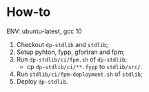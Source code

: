 # How-to

ENV: ubuntu-latest, gcc 10

1. Checkout `dp-stdlib` and `stdlib`;
2. Setup pyhton, fypp, gfortran and fpm;
3. Run `dp-stdlib/ci/fpm.sh` of `dp-stdlib`;
   - cp `dp-stdlib/ci/**.fypp` to `stdlib/src/`.
4. Run `stdlib/ci/fpm-deployment.sh` of `stdlib`;
5. Deploy `dp-stdlib`.